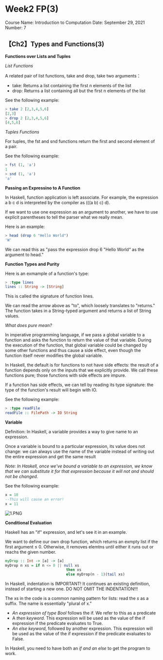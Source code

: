 # Week2 FP(3)

Course Name: Introduction to Computation
Date: September 29, 2021
Number: 7

## 【Ch2】Types and Functions(3)

**Functions over Lists and Tuples**

*List Functions*

A related pair of list functions, take and drop, take two arguments：

- take: Returns a list containing the first n elements of the list
- drop: Returns a list containing all but the first n elements of the list

See the following example:

```haskell
> take 2 [2,3,4,5,6]
[2,3]
> drop 2 [2,3,4,5,6]
[4,5,6]
```

*Tuples Functions*

For tuples, the fst and snd functions return the first and second element of a pair.

See the following example:

```haskell
> fst (1, 'a')
1
> snd (1, 'a')
'a'
```

**Passing an Expressino to A Function**

In Haskell, function application is left associate. For example, the expression a b c d is interpreted by the compiler as (((a b) c) d).

If we want to use one expression as an argument to another, we have to use explicit parentheses to tell the parser what we really mean.

Here is an example:

```haskell
> head (drop 6 "Hello World")
'W'
```

We can read this as "pass the expression drop 6 "Hello World“ as the argument to head."

**Function Types and Purity**

Here is an exmample of a function's type:

```haskell
> :type lines
lines :: String -> [String]
```

This is called the signature of function lines.

We can read the arrow above as "to", which loosely translates to "returns." The function takes in a String-typed argument and returns a list of String values.

*What does pure mean?*

In imperative programming language, if we pass a global variable to a function and asks the function to return the value of that variable. During the execution of the function, that global variable could be changed by some other functions and thus cause a side effect, even though the function itself never modifies the global variable.

In Haskell, the default is for functions to not have side effects: the result of a function depends only on the inputs that we explicitly provide. We call these functions pure; those functions with side effects are impure.

If a function has side effects, we can tell by reading its type signature: the type of the function's result will begin with IO.

See the following example:

```haskell
> :type readFile
readFile :: FilePath -> IO String
```

**Variable**

Definition: In Haskell, a variable provides a way to give name to an expression.

Once a variable is bound to a particular expression, its value does not change: we can always use the name of the variable instead of writing out the entire expression and get the same result

*Note: In Haskell, once we've bound a variable to an expression, we know that we can substitute it for that expression because it will not and should not be changed.*

See the following example:

```haskell
x = 10
--This will cause an error!
x = 11
```

![1.PNG](Week2%20FP(3)%2082682d00917f415f96b4e2dd625e636d/1.png)

**Conditional  Evaluation**

Haskell has an "if" expression, and let's see it in an example.

We want to define our own drop function, which returns an exmpty list if the first argument ≤ 0. Otherwise, it removes elemtns until either it runs out or reachs the given number.

```haskell
myDrop :: Int -> [a] -> [a]
myDrop n xs = if n <= 0 || null xs
							then xs
							else myDrop(n - 1)(tail xs)
```

In Haskell, indentation is IMPORTANT! It continues an existing definition, instead of starting a new one. DO NOT OMIT THE INDENTATION!!!

The xs in the code is a common naming pattern for lists: read the *s* as a suffix.  The name is essentially "plural of x."

- *An expression of type Bool* follows the if. We refer to this as a predicate
- A *then keyword*. This expression will be used as the value of the if expression if the predicate evaluates to True.
- *An else keyword*, followed by another expression. This expression will be used as the value of the if expression if the predicate evaluates to False.

In Haskell, you need to have both an *if and an else* to get the program to work.